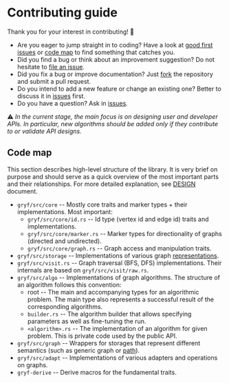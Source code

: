# Contributing guide

Thank you for your interest in contributing! :tada:

* Are you eager to jump straight in to coding? Have a look at [good first
  issues](https://github.com/pnevyk/gryf/issues?q=is%3Aopen+is%3Aissue+label%3A%22good+first+issue%22)
  or [code map](#code-map) to find something that catches you.
* Did you find a bug or think about an improvement suggestion? Do not hesitate
  to [file an issue](https://github.com/pnevyk/gryf/issues/new).
* Did you fix a bug or improve documentation? Just
  [fork](https://github.com/pnevyk/gryf/fork) the repository and submit a pull
  request.
* Do you intend to add a new feature or change an existing one? Better to
  discuss it in [issues](https://github.com/pnevyk/gryf/issues/new) first.
* Do you have a question? Ask in
  [issues](https://github.com/pnevyk/gryf/issues/new).

:warning: _In the current stage, the main focus is on designing user and
developer APIs. In particular, new algorithms should be added only if they
contribute to or validate API designs._

## Code map

This section describes high-level structure of the library. It is very brief on
purpose and should serve as a quick overview of the most important parts and
their relationships. For more detailed explanation, see [DESIGN](./DESIGN.md)
document.

* `gryf/src/core` -- Mostly core traits and marker types + their implementations. Most important:
    * `gryf/src/core/id.rs` -- Id type (vertex id and edge id) traits and implementations.
    * `gryf/src/core/marker.rs` -- Marker types for directionality of graphs (directed and undirected).
    * `gryf/src/core/graph.rs` -- Graph access and manipulation traits.
* `gryf/src/storage` -- Implementations of various graph [representations](https://en.wikipedia.org/wiki/Graph_(abstract_data_type)#Common_data_structures_for_graph_representation).
* `gryf/src/visit.rs` -- Graph traversal (BFS, DFS) implementations. Their internals are based on `gryf/src/visit/raw.rs`.
* `gryf/src/algo` -- Implementations of graph algorithms. The structure of an algorithm follows this convention:
    * root -- The main and accompanying types for an algorithmic problem. The main type also represents a successful result of the corresponding algorithms.
    * `builder.rs` -- The algorithm builder that allows specifying parameters as well as fine-tuning the run.
    * `<algorithm>.rs` -- The implementation of an algorithm for given problem. This is private code used by the public API.
* `gryf/src/graph` -- Wrappers for storages that represent different semantics (such as generic graph or [path](https://en.wikipedia.org/wiki/Path_(graph_theory))).
* `gryf/src/adapt` -- Implementations of various adapters and operations on graphs.
* `gryf-derive` -- Derive macros for the fundamental traits.

